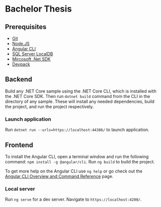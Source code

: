 # Bachelor Thesis

## Prerequisites
- [Git](https://git-scm.com/download/win)
- [Node.JS](https://nodejs.org/en/download/)
- [Angular CLI](https://angular.io/guide/setup-local)
- [SQL Server LocalDB](https://docs.microsoft.com/en-us/sql/database-engine/configure-windows/sql-server-express-localdb?view=sql-server-ver15)
- [Mircosoft .Net SDK](https://dotnet.microsoft.com/download/visual-studio-sdks)
- [Devpack](https://dotnet.microsoft.com/download/dotnet-framework/net472)


## Backend

Build any .NET Core sample using the .NET Core CLI, which is installed with the .NET Core SDK. Then run `dotnet build` command from the CLI in the directory of any sample.
These will install any needed dependencies, build the project, and run the project respectively.

### Launch application

Run `dotnet run --urls=https://localhost:44386/` to launch application.

## Frontend

To install the Angular CLI, open a terminal window and run the following command: `npm install -g @angular/cli`.
Run `ng build` to build the project.

To get more help on the Angular CLI use `ng help` or go check out the [Angular CLI Overview and Command Reference](https://angular.io/cli) page.

### Local server

Run `ng serve` for a dev server. Navigate to `https://localhost:4200/`.

